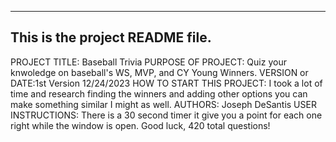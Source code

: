 ------------------------------------------------------------------------
This is the project README file. 
------------------------------------------------------------------------

PROJECT TITLE: Baseball Trivia 
PURPOSE OF PROJECT: Quiz your knwoledge on baseball's WS, MVP, and CY Young Winners.
VERSION or DATE:1st Version 12/24/2023
HOW TO START THIS PROJECT: I took a lot of time and research finding the winners and adding other options you can make something similar I might as well.
AUTHORS: Joseph DeSantis
USER INSTRUCTIONS: There is a 30 second timer it give you a point for each one right while the window is open. Good luck, 420 total questions!
